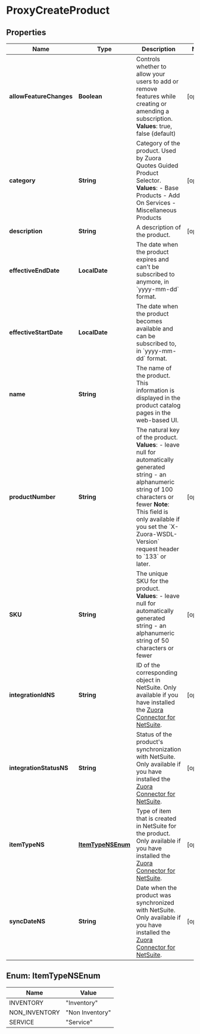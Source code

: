 

# ProxyCreateProduct


## Properties

| Name | Type | Description | Notes |
|------------ | ------------- | ------------- | -------------|
|**allowFeatureChanges** | **Boolean** | Controls whether to allow your users to add or remove features while creating or amending a subscription.  **Values**: true, false (default)  |  [optional] |
|**category** | **String** | Category of the product. Used by Zuora Quotes Guided Product Selector.  **Values**:    - Base Products   - Add On Services   - Miscellaneous Products  |  [optional] |
|**description** | **String** | A description of the product.   |  [optional] |
|**effectiveEndDate** | **LocalDate** | The date when the product expires and can&#39;t be subscribed to anymore, in &#x60;yyyy-mm-dd&#x60; format.  |  |
|**effectiveStartDate** | **LocalDate** | The date when the product becomes available and can be subscribed to, in &#x60;yyyy-mm-dd&#x60; format.  |  |
|**name** | **String** | The name of the product. This information is displayed in the product catalog pages in the web-based UI.  |  |
|**productNumber** | **String** | The natural key of the product.  **Values**:    - leave null for automatically generated string   - an alphanumeric string of 100 characters or fewer  **Note**: This field is only available if you set the &#x60;X-Zuora-WSDL-Version&#x60; request header to &#x60;133&#x60; or later.  |  [optional] |
|**SKU** | **String** | The unique SKU for the product.  **Values**:    - leave null for automatically generated string   - an alphanumeric string of 50 characters or fewer  |  [optional] |
|**integrationIdNS** | **String** | ID of the corresponding object in NetSuite. Only available if you have installed the [Zuora Connector for NetSuite](https://www.zuora.com/connect/app/?appId&#x3D;265).  |  [optional] |
|**integrationStatusNS** | **String** | Status of the product&#39;s synchronization with NetSuite. Only available if you have installed the [Zuora Connector for NetSuite](https://www.zuora.com/connect/app/?appId&#x3D;265).  |  [optional] |
|**itemTypeNS** | [**ItemTypeNSEnum**](#ItemTypeNSEnum) | Type of item that is created in NetSuite for the product. Only available if you have installed the [Zuora Connector for NetSuite](https://www.zuora.com/connect/app/?appId&#x3D;265).  |  [optional] |
|**syncDateNS** | **String** | Date when the product was synchronized with NetSuite. Only available if you have installed the [Zuora Connector for NetSuite](https://www.zuora.com/connect/app/?appId&#x3D;265).  |  [optional] |



## Enum: ItemTypeNSEnum

| Name | Value |
|---- | -----|
| INVENTORY | &quot;Inventory&quot; |
| NON_INVENTORY | &quot;Non Inventory&quot; |
| SERVICE | &quot;Service&quot; |




